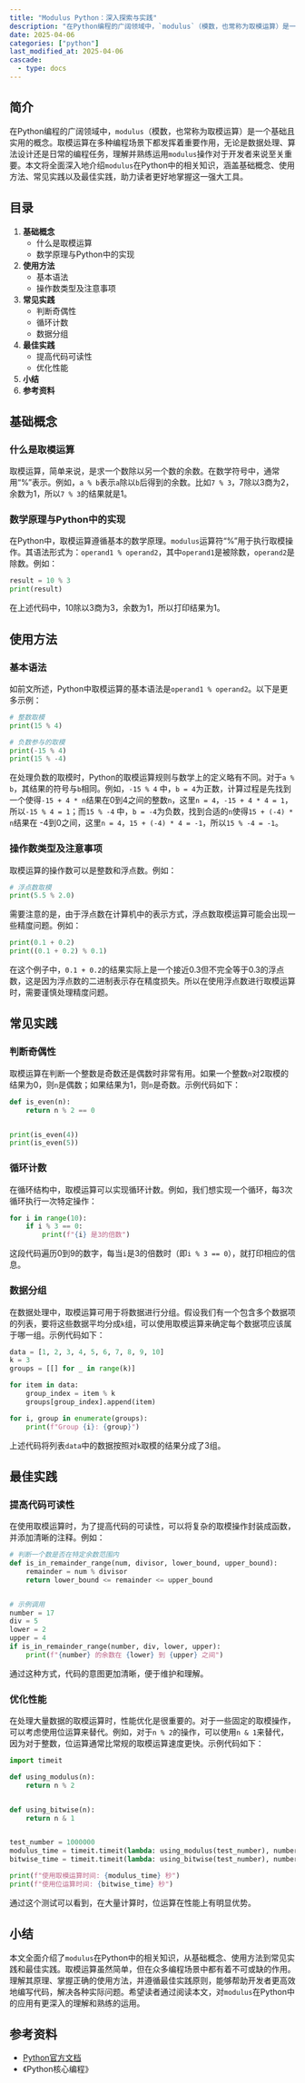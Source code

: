```yaml
---
title: "Modulus Python：深入探索与实践"
description: "在Python编程的广阔领域中，`modulus`（模数，也常称为取模运算）是一个基础且实用的概念。取模运算在多种编程场景下都发挥着重要作用，无论是数据处理、算法设计还是日常的编程任务，理解并熟练运用`modulus`操作对于开发者来说至关重要。本文将全面深入地介绍`modulus`在Python中的相关知识，涵盖基础概念、使用方法、常见实践以及最佳实践，助力读者更好地掌握这一强大工具。"
date: 2025-04-06
categories: ["python"]
last_modified_at: 2025-04-06
cascade:
  - type: docs
---
```



## 简介
在Python编程的广阔领域中，`modulus`（模数，也常称为取模运算）是一个基础且实用的概念。取模运算在多种编程场景下都发挥着重要作用，无论是数据处理、算法设计还是日常的编程任务，理解并熟练运用`modulus`操作对于开发者来说至关重要。本文将全面深入地介绍`modulus`在Python中的相关知识，涵盖基础概念、使用方法、常见实践以及最佳实践，助力读者更好地掌握这一强大工具。

<!-- more -->
## 目录
1. **基础概念**
    - 什么是取模运算
    - 数学原理与Python中的实现
2. **使用方法**
    - 基本语法
    - 操作数类型及注意事项
3. **常见实践**
    - 判断奇偶性
    - 循环计数
    - 数据分组
4. **最佳实践**
    - 提高代码可读性
    - 优化性能
5. **小结**
6. **参考资料**

## 基础概念
### 什么是取模运算
取模运算，简单来说，是求一个数除以另一个数的余数。在数学符号中，通常用“%”表示。例如，`a % b`表示`a`除以`b`后得到的余数。比如`7 % 3`，7除以3商为2，余数为1，所以`7 % 3`的结果就是1。

### 数学原理与Python中的实现
在Python中，取模运算遵循基本的数学原理。`modulus`运算符“%”用于执行取模操作。其语法形式为：`operand1 % operand2`，其中`operand1`是被除数，`operand2`是除数。例如：
```python
result = 10 % 3
print(result)  
```
在上述代码中，10除以3商为3，余数为1，所以打印结果为1。

## 使用方法
### 基本语法
如前文所述，Python中取模运算的基本语法是`operand1 % operand2`。以下是更多示例：
```python
# 整数取模
print(15 % 4)  

# 负数参与的取模
print(-15 % 4)  
print(15 % -4)  
```
在处理负数的取模时，Python的取模运算规则与数学上的定义略有不同。对于`a % b`，其结果的符号与`b`相同。例如，`-15 % 4` 中，`b = 4`为正数，计算过程是先找到一个使得`-15 + 4 * n`结果在0到4之间的整数`n`，这里`n = 4`，`-15 + 4 * 4 = 1`，所以`-15 % 4 = 1`；而`15 % -4` 中，`b = -4`为负数，找到合适的`n`使得`15 + (-4) * n`结果在 -4到0之间，这里`n = 4`，`15 + (-4) * 4 = -1`，所以`15 % -4 = -1`。

### 操作数类型及注意事项
取模运算的操作数可以是整数和浮点数。例如：
```python
# 浮点数取模
print(5.5 % 2.0)  
```
需要注意的是，由于浮点数在计算机中的表示方式，浮点数取模运算可能会出现一些精度问题。例如：
```python
print(0.1 + 0.2)  
print((0.1 + 0.2) % 0.1)  
```
在这个例子中，`0.1 + 0.2`的结果实际上是一个接近0.3但不完全等于0.3的浮点数，这是因为浮点数的二进制表示存在精度损失。所以在使用浮点数进行取模运算时，需要谨慎处理精度问题。

## 常见实践
### 判断奇偶性
取模运算在判断一个整数是奇数还是偶数时非常有用。如果一个整数`n`对2取模的结果为0，则`n`是偶数；如果结果为1，则`n`是奇数。示例代码如下：
```python
def is_even(n):
    return n % 2 == 0


print(is_even(4))  
print(is_even(5))  
```

### 循环计数
在循环结构中，取模运算可以实现循环计数。例如，我们想实现一个循环，每3次循环执行一次特定操作：
```python
for i in range(10):
    if i % 3 == 0:
        print(f"{i} 是3的倍数")
```
这段代码遍历0到9的数字，每当`i`是3的倍数时（即`i % 3 == 0`），就打印相应的信息。

### 数据分组
在数据处理中，取模运算可用于将数据进行分组。假设我们有一个包含多个数据项的列表，要将这些数据平均分成`k`组，可以使用取模运算来确定每个数据项应该属于哪一组。示例代码如下：
```python
data = [1, 2, 3, 4, 5, 6, 7, 8, 9, 10]
k = 3
groups = [[] for _ in range(k)]

for item in data:
    group_index = item % k
    groups[group_index].append(item)

for i, group in enumerate(groups):
    print(f"Group {i}: {group}")
```
上述代码将列表`data`中的数据按照对`k`取模的结果分成了3组。

## 最佳实践
### 提高代码可读性
在使用取模运算时，为了提高代码的可读性，可以将复杂的取模操作封装成函数，并添加清晰的注释。例如：
```python
# 判断一个数是否在特定余数范围内
def is_in_remainder_range(num, divisor, lower_bound, upper_bound):
    remainder = num % divisor
    return lower_bound <= remainder <= upper_bound


# 示例调用
number = 17
div = 5
lower = 2
upper = 4
if is_in_remainder_range(number, div, lower, upper):
    print(f"{number} 的余数在 {lower} 到 {upper} 之间")
```
通过这种方式，代码的意图更加清晰，便于维护和理解。

### 优化性能
在处理大量数据的取模运算时，性能优化是很重要的。对于一些固定的取模操作，可以考虑使用位运算来替代。例如，对于`n % 2`的操作，可以使用`n & 1`来替代，因为对于整数，位运算通常比常规的取模运算速度更快。示例代码如下：
```python
import timeit

def using_modulus(n):
    return n % 2


def using_bitwise(n):
    return n & 1


test_number = 1000000
modulus_time = timeit.timeit(lambda: using_modulus(test_number), number = 1000000)
bitwise_time = timeit.timeit(lambda: using_bitwise(test_number), number = 1000000)

print(f"使用取模运算时间: {modulus_time} 秒")
print(f"使用位运算时间: {bitwise_time} 秒")
```
通过这个测试可以看到，在大量计算时，位运算在性能上有明显优势。

## 小结
本文全面介绍了`modulus`在Python中的相关知识，从基础概念、使用方法到常见实践和最佳实践。取模运算虽然简单，但在众多编程场景中都有着不可或缺的作用。理解其原理、掌握正确的使用方法，并遵循最佳实践原则，能够帮助开发者更高效地编写代码，解决各种实际问题。希望读者通过阅读本文，对`modulus`在Python中的应用有更深入的理解和熟练的运用。

## 参考资料
- [Python官方文档](https://docs.python.org/3/)
- 《Python核心编程》